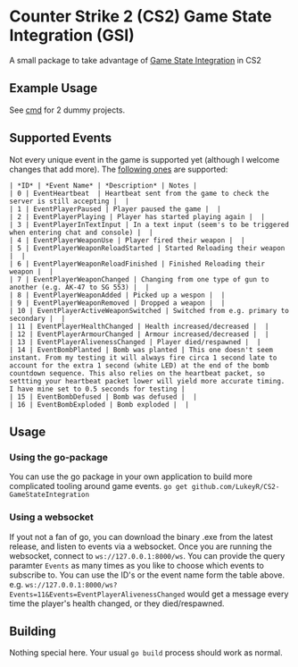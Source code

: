 # Counter Strike 2 (CS2) Game State Integration (GSI)
A small package to take advantage of [Game State Integration](https://developer.valvesoftware.com/wiki/Counter-Strike:_Global_Offensive_Game_State_Integration) in CS2

## Example Usage
See [cmd](./cmd) for 2 dummy projects.

## Supported Events
Not every unique event in the game is supported yet (although I welcome changes that add more).
The [following ones](./pkg/cs2gsi/events/event_types.go) are supported:
 ```
| *ID* | *Event Name* | *Description* | Notes |
| 0 | EventHeartbeat  | Heartbeat sent from the game to check the server is still accepting |  |
| 1 | EventPlayerPaused | Player paused the game |  |
| 2 | EventPlayerPlaying | Player has started playing again |  |
| 3 | EventPlayerInTextInput | In a text input (seem's to be triggered when entering chat and console) |  |
| 4 | EventPlayerWeaponUse | Player fired their weapon |  |
| 5 | EventPlayerWeaponReloadStarted | Started Reloading their weapon |  |
| 6 | EventPlayerWeaponReloadFinished | Finished Reloading their weapon |  |
| 7 | EventPlayerWeaponChanged | Changing from one type of gun to another (e.g. AK-47 to SG 553) |  |
| 8 | EventPlayerWeaponAdded | Picked up a wespon |  |
| 9 | EventPlayerWeaponRemoved | Dropped a weapon |  |
| 10 | EventPlayerActiveWeaponSwitched | Switched from e.g. primary to secondary |  |
| 11 | EventPlayerHealthChanged | Health increased/decreased |  |
| 12 | EventPlayerArmourChanged | Armour increased/decreased |  |
| 13 | EventPlayerAlivenessChanged | Player died/respawned |  |
| 14 | EventBombPlanted | Bomb was planted | This one doesn't seem instant. From my testing it will always fire circa 1 second late to account for the extra 1 second (white LED) at the end of the bomb countdown sequence. This also relies on the heartbeat packet, so settting your heartbeat packet lower will yield more accurate timing. I have mine set to 0.5 seconds for testing |
| 15 | EventBombDefused | Bomb was defused |  |
| 16 | EventBombExploded | Bomb exploded |  |
```

## Usage
### Using the go-package
You can use the go package in your own application to build more complicated tooling around game events.
`go get github.com/LukeyR/CS2-GameStateIntegration`

### Using a websocket
If yout not a fan of go, you can download the binary .exe from the latest release, and listen to events via a websocket.
Once you are running the websocket, connect to `ws://127.0.0.1:8000/ws`. You can provide the query paramter `Events` as many times as you like to choose which events to subscribe to. You can use the ID's or the event name form the table above.
e.g. `ws://127.0.0.1:8000/ws?Events=11&Events=EventPlayerAlivenessChanged` would get a message every time the player's health changed, or they died/respawned.

## Building
Nothing special here. Your usual `go build` process should work as normal.